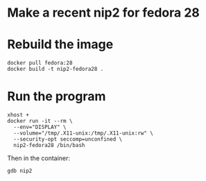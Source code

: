 # Make a recent nip2 for fedora 28

# Rebuild the image

    docker pull fedora:28
    docker build -t nip2-fedora28 .

# Run the program

    xhost +
    docker run -it --rm \
      --env="DISPLAY" \
      --volume="/tmp/.X11-unix:/tmp/.X11-unix:rw" \
      --security-opt seccomp=unconfined \
      nip2-fedora28 /bin/bash

Then in the container:

    gdb nip2
